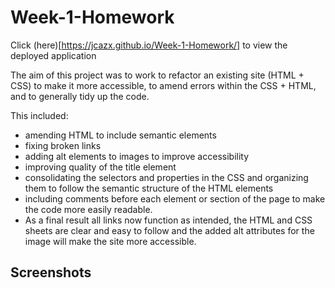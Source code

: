 # Week-1-Homework

Click (here)[https://jcazx.github.io/Week-1-Homework/] to view the deployed application


The aim of this project was to work to refactor an existing site (HTML + CSS) to make it more accessible, to amend errors within the CSS + HTML, and to generally tidy up the code.

This included:

- amending HTML to include semantic elements
- fixing broken links
- adding alt elements to images to improve accessibility
- improving quality of the title element
- consolidating the selectors and properties in the CSS and organizing them to follow the semantic structure of the HTML elements
- including comments before each element or section of the page to make the code more easily readable.
- As a final result all links now function as intended, the HTML and CSS sheets are clear and easy to follow and the added alt attributes for the image will make the site more accessible.

## Screenshots

